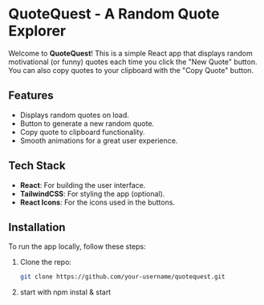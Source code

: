 # QuoteQuest - A Random Quote Explorer

Welcome to **QuoteQuest**! This is a simple React app that displays random motivational (or funny) quotes each time you click the "New Quote" button. You can also copy quotes to your clipboard with the "Copy Quote" button.

## Features
- Displays random quotes on load.
- Button to generate a new random quote.
- Copy quote to clipboard functionality.
- Smooth animations for a great user experience.

## Tech Stack
- **React**: For building the user interface.
- **TailwindCSS**: For styling the app (optional).
- **React Icons**: For the icons used in the buttons.

## Installation

To run the app locally, follow these steps:

1. Clone the repo:
   ```bash
   git clone https://github.com/your-username/quotequest.git
2. start with npm instal & start 
